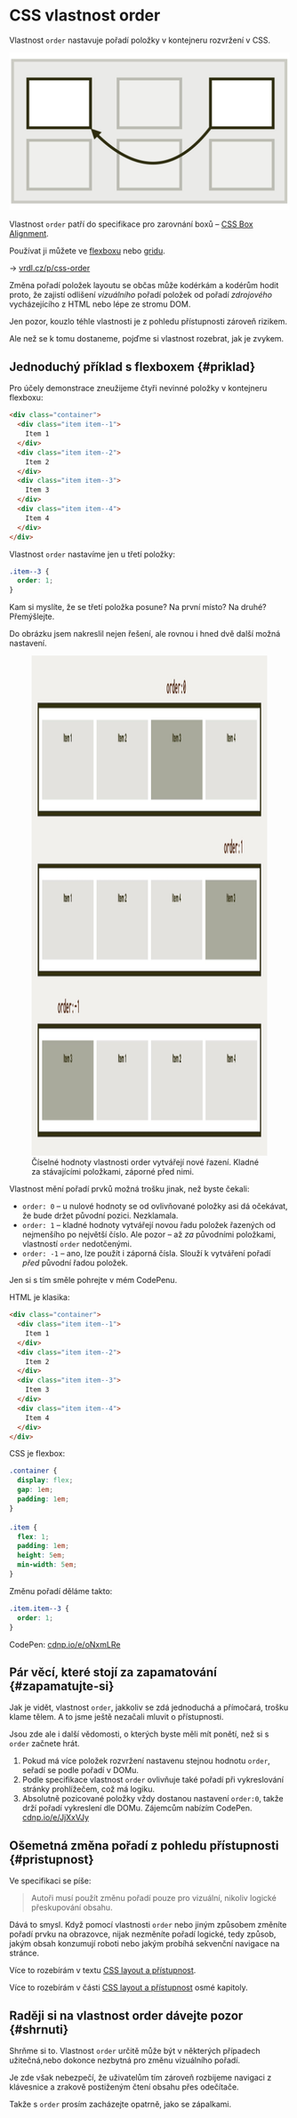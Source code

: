 # CSS vlastnost order

Vlastnost `order` nastavuje pořadí položky v kontejneru rozvržení v CSS.

<span class="book-index" data-book-index="order"></span>
<span class="book-index" data-book-index="Pořadí v layoutu"></span>

<div class="connected" markdown="1">

![CSS vlastnost order](../dist/images/medium/vdlayout/css-order-schema.jpg)
 
<div class="web-only" markdown="1">

Vlastnost `order` patří do specifikace pro zarovnání boxů – [CSS Box Alignment](css-box-alignment.md).

Používat ji můžete ve [flexboxu](css-flexbox.md) nebo [gridu](css-grid.md).

</div>

<div class="ebook-only" markdown="1">

→ [vrdl.cz/p/css-order](https://www.vzhurudolu.cz/prirucka/css-order)

</div>

</div>

Změna pořadí položek layoutu se občas může kodérkám a kodérům hodit proto, že zajistí odlišení *vizuálního* pořadí položek od pořadí *zdrojového* vycházejícího z HTML nebo lépe ze stromu DOM.

Jen pozor, kouzlo téhle vlastnosti je z pohledu přístupnosti zároveň rizikem.

Ale než se k tomu dostaneme, pojďme si vlastnost rozebrat, jak je zvykem.

## Jednoduchý příklad s flexboxem {#priklad}

Pro účely demonstrace zneužijeme čtyři nevinné položky v kontejneru flexboxu:

```html
<div class="container">
  <div class="item item--1">
    Item 1
  </div>
  <div class="item item--2">
    Item 2
  </div>
  <div class="item item--3">
    Item 3
  </div>  
  <div class="item item--4">
    Item 4
  </div>
</div>
```

Vlastnost `order` nastavíme jen u třetí položky:

```css
.item--3 {
  order: 1;
}
```

Kam si myslíte, že se třetí položka posune? Na první místo? Na druhé? Přemýšlejte.

Do obrázku jsem nakreslil nejen řešení, ale rovnou i hned dvě další možná nastavení.

<figure>
<img src="../dist/images/original/css-order.jpg" width="1600" height="900" alt="CSS vlastnost order">
<figcaption markdown="1">
Číselné hodnoty vlastnosti order vytvářejí nové řazení. Kladné za stávajícími položkami, záporné před nimi.
</figcaption>
</figure>

Vlastnost mění pořadí prvků možná trošku jinak, než byste čekali:

- `order: 0` – u nulové hodnoty se od ovlivňované položky asi dá očekávat, že bude držet původní pozici. Nezklamala.
- `order: 1` – kladné hodnoty vytvářejí novou řadu položek řazených od nejmenšího po největší číslo. Ale pozor – až *za* původními položkami, vlastností `order` nedotčenými.
- `order: -1` – ano, lze použít i záporná čísla. Slouží k vytváření pořadí *před* původní řadou položek.

Jen si s tím směle pohrejte v mém CodePenu.

HTML je klasika:

```html
<div class="container">
  <div class="item item--1">
    Item 1
  </div>
  <div class="item item--2">
    Item 2
  </div>
  <div class="item item--3">
    Item 3
  </div>  
  <div class="item item--4">
    Item 4
  </div>    
</div>
```

CSS je flexbox:

```css
.container {
  display: flex;
  gap: 1em;
  padding: 1em;
}

.item {  
  flex: 1;
  padding: 1em;
  height: 5em;
  min-width: 5em;
}
```

Změnu pořadí děláme takto:

```css
.item.item--3 {
  order: 1;
}
```

CodePen: [cdnp.io/e/oNxmLRe](https://codepen.io/machal/pen/oNxmLRe?editors=1000)

## Pár věcí, které stojí za zapamatování {#zapamatujte-si}

Jak je vidět, vlastnost `order`, jakkoliv se zdá jednoduchá a přímočará, trošku klame tělem. A to jsme ještě nezačali mluvit o přístupnosti.

<!-- AdSnippet -->

Jsou zde ale i další vědomosti, o kterých byste měli mít ponětí, než si s `order` začnete hrát.

1. Pokud má více položek rozvržení nastavenu stejnou hodnotu `order`, seřadí se podle pořadí v DOMu.
2. Podle specifikace vlastnost `order` ovlivňuje také pořadí při vykreslování stránky prohlížečem, což má logiku.
3. Absolutně pozicované položky vždy dostanou nastavení `order:0`, takže drží pořadí vykreslení dle DOMu. Zájemcům nabízím CodePen. [cdnp.io/e/JjXxVJy](https://codepen.io/machal/pen/JjXxVJy?editors=1100)

## Ošemetná změna pořadí z pohledu přístupnosti {#pristupnost}

<span class="book-index" data-book-index="Přístupnost"></span>

Ve specifikaci se píše:

> Autoři musí použít změnu pořadí pouze pro vizuální, nikoliv logické přeskupování obsahu.

Dává to smysl. Když pomocí vlastnosti `order` nebo jiným způsobem změníte pořadí prvku na obrazovce, nijak nezměníte pořadí logické, tedy způsob, jakým obsah konzumují roboti nebo jakým probíhá sekvenční navigace na stránce.  

<div class="web-only" markdown="1">

Více to rozebírám v textu [CSS layout a přístupnost](css-layout-pristupnost.md).

</div>

<div class="ebook-only" markdown="1">

Více to rozebírám v části [CSS layout a přístupnost](css-layout-pristupnost.md) osmé kapitoly.

</div>

## Raději si na vlastnost order dávejte pozor {#shrnuti}

Shrňme si to. Vlastnost `order` určitě může být v některých případech užitečná,nebo dokonce nezbytná pro změnu vizuálního pořadí.

Je zde však nebezpečí, že uživatelům tím zároveň rozbijeme navigaci z klávesnice a zrakově postiženým čtení obsahu přes odečítače.

Takže s `order` prosím zacházejte opatrně, jako se zápalkami.

<!-- AdSnippet -->
